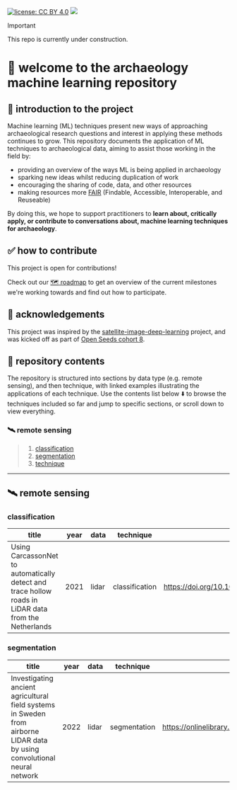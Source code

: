 [![license: CC BY 4.0](https://img.shields.io/badge/license-CC_BY_4.0-lightgrey.svg)](https://creativecommons.org/licenses/by/4.0/)
![](https://img.shields.io/github/issues/{lakillo}/{archaeology-machine-learning}.svg)
<!-- [![visits](https://hits.sh/github.com/lakillo/archaeology-machine-learning.svg?label=visits&color=11cc9a)](https://hits.sh/github.com/lakillo/archaeology-machine-learning/) -->

> [!IMPORTANT]
> This repo is currently under construction.

# 👋 welcome to the archaeology machine learning repository

## 📖 introduction to the project
Machine learning (ML) techniques present new ways of approaching archaeological research questions and interest in applying these methods continues to grow. 
This repository documents the application of ML techniques to archaeological data, aiming to assist those working in the field by:

* providing an overview of the ways ML is being applied in archaeology
* sparking new ideas whilst reducing duplication of work
* encouraging the sharing of code, data, and other resources
* making resources more [FAIR](https://www.nature.com/articles/sdata201618) (Findable, Accessible, Interoperable, and Reuseable)

By doing this, we hope to support practitioners to **learn about, critically apply, or contribute to conversations about, machine learning techniques for archaeology**.

## ✅ how to contribute
This project is open for contributions! 

Check out our [🗺️ roadmap](https://github.com/lakillo/archaeology-machine-learning/issues/3) to get an overview of the current milestones we're working towards and find out how to participate.

## 🙏 acknowledgements
This project was inspired by the [satellite-image-deep-learning](https://github.com/satellite-image-deep-learning/) project, and was kicked off as part of [Open Seeds cohort 8](https://openlifesci.org/openseeds/ols-8/).

## 📁 repository contents
The repository is structured into sections by data type (e.g. remote sensing), and then technique, with linked examples illustrating the applications of each technique. Use the contents list below ⬇️ to browse the techniques included so far and jump to specific sections, or scroll down to view everything.

### 🛰️ remote sensing
> 1. [classification](https://github.com/lakillo/archaeology-machine-learning/tree/main#classification)
> 2. [segmentation](https://github.com/lakillo/archaeology-machine-learning/tree/main#segmentation)
> 3. [technique](link)

---

## 🛰️ remote sensing
### classification
| title | year | data | technique | paper | code |
| ---- | ---- | ---- | ---- | ---- | ---- |
|<!-- -->Using CarcassonNet to automatically detect and trace hollow roads in LiDAR data from the Netherlands | 2021 | lidar | classification | https://doi.org/10.1016/j.culher.2020.10.009 | code:tbc <!-- -->|

### segmentation
| title | year | data | technique | paper | code |
| ---- | ---- | ---- | ---- | ---- | ---- |
|<!-- -->Investigating ancient agricultural field systems in Sweden from airborne LIDAR data by using convolutional neural network | 2022 | lidar | segmentation | https://onlinelibrary.wiley.com/doi/full/10.1002/arp.1886 | code:tbc <!-- -->|
